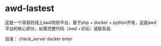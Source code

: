 # awd-lastest

这是一个简易的线上awd攻防平台，基于php + docker + python开发，这是awd平台的核心部分，如需完整代码（awd +论坛）请联系我

目录：
check_server
docker
enter
